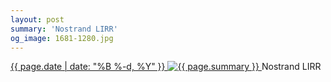 ```yaml
---
layout: post
summary: 'Nostrand LIRR'
og_image: 1681-1280.jpg
---
```


<p>
 <time>
  <a href="/1681">
   {{ page.date | date: "%B %-d, %Y" }}
  </a>
 </time>
 <a href="/1681">
  <img alt="{{ page.summary }}" sizes="(min-width: 700px) 50vw, calc(100vw - 2rem)" src="{{ site.assets_url }}/1681-640.jpg" srcset="{{ site.assets_url }}/1681-320.jpg 320w, {{ site.assets_url }}/1681-640.jpg 640w, {{ site.assets_url }}/1681-960.jpg 960w, {{ site.assets_url }}/1681-1280.jpg 1280w"/>
 </a>
 <span>
  Nostrand LIRR
 </span>
</p>
